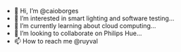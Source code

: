- 👋 Hi, I’m @caioborges
- 👀 I’m interested in smart lighting and software testing...
- 🌱 I’m currently learning about cloud computing...
- 💞️ I’m looking to collaborate on Philips Hue...
- 📫 How to reach me @ruyval

<!---
caioborges/caioborges is a ✨ special ✨ repository because its `README.md` (this file) appears on your GitHub profile.
You can click the Preview link to take a look at your changes.
--->
